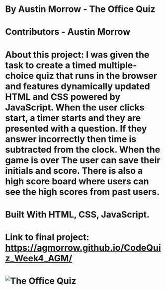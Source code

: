 # By Austin Morrow - The Office Quiz
# Contributors - Austin Morrow
# About this project: I was given the task to create a timed multiple-choice quiz that runs in the browser and features dynamically updated HTML and CSS powered by JavaScript. When the user clicks start, a timer starts and they are presented with a question. If they answer incorrectly then time is subtracted from the clock. When the game is over The user can save their initials and score. There is also a high score board where users can see the high scores from past users.
# Built With HTML, CSS, JavaScript.
# Link to final project: https://agmorrow.github.io/CodeQuiz_Week4_AGM/
# ![The Office Quiz](https://user-images.githubusercontent.com/82473623/153061822-c8cc4221-1aac-492f-9b82-e7869b413093.gif)

